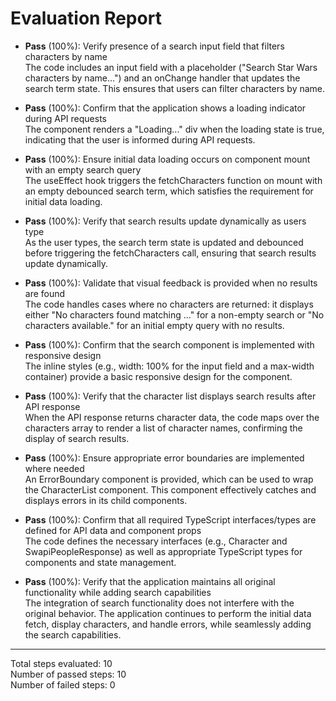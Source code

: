 # Evaluation Report

- **Pass** (100%): Verify presence of a search input field that filters characters by name  
  The code includes an input field with a placeholder ("Search Star Wars characters by name...") and an onChange handler that updates the search term state. This ensures that users can filter characters by name.

- **Pass** (100%): Confirm that the application shows a loading indicator during API requests  
  The component renders a "Loading..." div when the loading state is true, indicating that the user is informed during API requests.

- **Pass** (100%): Ensure initial data loading occurs on component mount with an empty search query  
  The useEffect hook triggers the fetchCharacters function on mount with an empty debounced search term, which satisfies the requirement for initial data loading.

- **Pass** (100%): Verify that search results update dynamically as users type  
  As the user types, the search term state is updated and debounced before triggering the fetchCharacters call, ensuring that search results update dynamically.

- **Pass** (100%): Validate that visual feedback is provided when no results are found  
  The code handles cases where no characters are returned: it displays either "No characters found matching ..." for a non-empty search or "No characters available." for an initial empty query with no results.

- **Pass** (100%): Confirm that the search component is implemented with responsive design  
  The inline styles (e.g., width: 100% for the input field and a max-width container) provide a basic responsive design for the component.

- **Pass** (100%): Verify that the character list displays search results after API response  
  When the API response returns character data, the code maps over the characters array to render a list of character names, confirming the display of search results.

- **Pass** (100%): Ensure appropriate error boundaries are implemented where needed  
  An ErrorBoundary component is provided, which can be used to wrap the CharacterList component. This component effectively catches and displays errors in its child components.

- **Pass** (100%): Confirm that all required TypeScript interfaces/types are defined for API data and component props  
  The code defines the necessary interfaces (e.g., Character and SwapiPeopleResponse) as well as appropriate TypeScript types for components and state management.

- **Pass** (100%): Verify that the application maintains all original functionality while adding search capabilities  
  The integration of search functionality does not interfere with the original behavior. The application continues to perform the initial data fetch, display characters, and handle errors, while seamlessly adding the search capabilities.

---

Total steps evaluated: 10  
Number of passed steps: 10  
Number of failed steps: 0